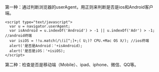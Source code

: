第一种：通过判断浏览器的userAgent，用正则来判断是否是ios和Android客户端。

```
<script type="text/javascript">
  var u = navigator.userAgent;
  var isAndroid = u.indexOf('Android') > -1 || u.indexOf('Adr') > -1; //android终端
  var isiOS = !!u.match(/\(i[^;]+;( U;)? CPU.+Mac OS X/); //ios终端
  alert('是否是Android：'+isAndroid);
  alert('是否是iOS：'+isiOS);
</script>
```

第二种：检查是否是移动端（Mobile）、ipad、iphone、微信、QQ等。
```

```
